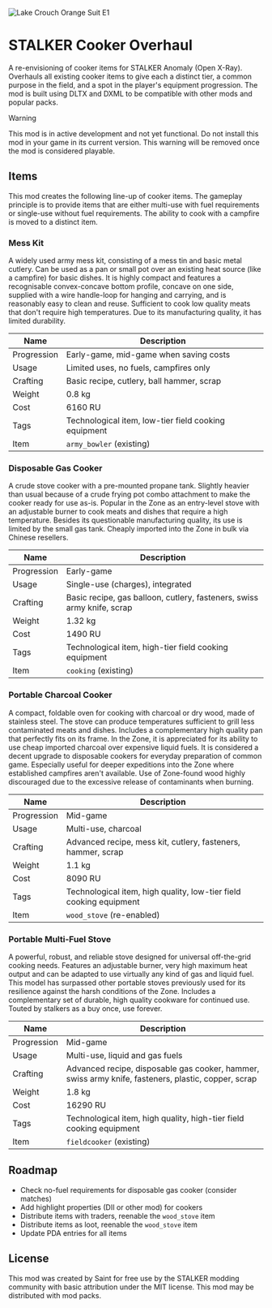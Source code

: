 ![Lake Crouch Orange Suit E1](https://github.com/augustsaintfreytag/stalker-cooker-overhaul/assets/7656669/2c18b6a9-c561-46e5-91c2-7cda1b098a57)

# STALKER Cooker Overhaul

A re-envisioning of cooker items for STALKER Anomaly (Open X-Ray). Overhauls all existing cooker items to give each a distinct tier, a common purpose in the field, and a spot in the player's equipment progression. The mod is built using DLTX and DXML to be compatible with other mods and popular packs.

> [!WARNING]
> This mod is in active development and not yet functional.
> Do not install this mod in your game in its current version.
> This warning will be removed once the mod is considered playable.

## Items

This mod creates the following line-up of cooker items. The gameplay principle is to provide items that are either multi-use with fuel requirements or single-use without fuel requirements. The ability to cook with a campfire is moved to a distinct item.

### Mess Kit

A widely used army mess kit, consisting of a mess tin and basic metal cutlery. Can be used as a pan or small pot over an existing heat source (like a campfire) for basic dishes. It is highly compact and features a recognisable convex-concave bottom profile, concave on one side, supplied with a wire handle-loop for hanging and carrying, and is reasonably easy to clean and reuse. Sufficient to cook low quality meats that don't require high temperatures. Due to its manufacturing quality, it has limited durability.

| Name        | Description                                          |
| ----------- | ---------------------------------------------------- |
| Progression | Early-game, mid-game when saving costs               |
| Usage       | Limited uses, no fuels, campfires only               |
| Crafting    | Basic recipe, cutlery, ball hammer, scrap            |
| Weight      | 0.8 kg                                               |
| Cost        | 6160 RU                                              |
| Tags        | Technological item, low-tier field cooking equipment |
| Item        | `army_bowler` (existing)                             |

### Disposable Gas Cooker

A crude stove cooker with a pre-mounted propane tank. Slightly heavier than usual because of a crude frying pot combo attachment to make the cooker ready for use as-is. Popular in the Zone as an entry-level stove with an adjustable burner to cook meats and dishes that require a high temperature. Besides its questionable manufacturing quality, its use is limited by the small gas tank. Cheaply imported into the Zone in bulk via Chinese resellers.

| Name        | Description                                                            |
| ----------- | ---------------------------------------------------------------------- |
| Progression | Early-game                                                             |
| Usage       | Single-use (charges), integrated                                       |
| Crafting    | Basic recipe, gas balloon, cutlery, fasteners, swiss army knife, scrap |
| Weight      | 1.32 kg                                                                |
| Cost        | 1490 RU                                                                |
| Tags        | Technological item, high-tier field cooking equipment                  |
| Item        | `cooking` (existing)                                                   |

### Portable Charcoal Cooker

A compact, foldable oven for cooking with charcoal or dry wood, made of stainless steel. The stove can produce temperatures sufficient to grill less contaminated meats and dishes. Includes a complementary high quality pan that perfectly fits on its frame. In the Zone, it is appreciated for its ability to use cheap imported charcoal over expensive liquid fuels. It is considered a decent upgrade to disposable cookers for everyday preparation of common game. Especially useful for deeper expeditions into the Zone where established campfires aren't available. Use of Zone-found wood highly discouraged due to the excessive release of contaminants when burning.

| Name        | Description                                                        |
| ----------- | ------------------------------------------------------------------ |
| Progression | Mid-game                                                           |
| Usage       | Multi-use, charcoal                                                |
| Crafting    | Advanced recipe, mess kit, cutlery, fasteners, hammer, scrap       |
| Weight      | 1.1 kg                                                             |
| Cost        | 8090 RU                                                            |
| Tags        | Technological item, high quality, low-tier field cooking equipment |
| Item        | `wood_stove` (re-enabled)                                          |

### Portable Multi-Fuel Stove

A powerful, robust, and reliable stove designed for universal off-the-grid cooking needs. Features an adjustable burner, very high maximum heat output and can be adapted to use virtually any kind of gas and liquid fuel. This model has surpassed other portable stoves previously used for its resilience against the harsh conditions of the Zone. Includes a complementary set of durable, high quality cookware for continued use. Touted by stalkers as a buy once, use forever.

| Name        | Description                                                                                         |
| ----------- | --------------------------------------------------------------------------------------------------- |
| Progression | Mid-game                                                                                            |
| Usage       | Multi-use, liquid and gas fuels                                                                     |
| Crafting    | Advanced recipe, disposable gas cooker, hammer, swiss army knife, fasteners, plastic, copper, scrap |
| Weight      | 1.8 kg                                                                                              |
| Cost        | 16290 RU                                                                                            |
| Tags        | Technological item, high quality, high-tier field cooking equipment                                 |
| Item        | `fieldcooker` (existing)                                                                            |

## Roadmap

-   Check no-fuel requirements for disposable gas cooker (consider matches)
-   Add highlight properties (DII or other mod) for cookers
-   Distribute items with traders, reenable the `wood_stove` item
-   Distribute items as loot, reenable the `wood_stove` item
-   Update PDA entries for all items

## License

This mod was created by Saint for free use by the STALKER modding community with basic attribution under the MIT license. This mod may be distributed with mod packs.
